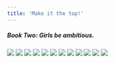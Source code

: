 ```yaml
---
title: 'Make it the top!'
---
```


##### Book Two: Girls be ambitious.

![](pg216.jpg)
![](pg217.jpg)
![](pg218.jpg)
![](pg219.jpg)
![](pg220.jpg)
![](pg221.jpg)
![](pg222.jpg)
![](pg223.jpg)
![](pg224.jpg)
![](pg225.jpg)
![](pg226.jpg)
![](pg227.jpg)